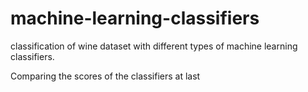 # machine-learning-classifiers

classification of wine dataset with different types of machine learning classifiers. 

Comparing the scores of the classifiers at last
